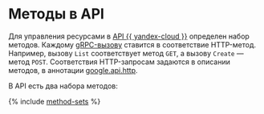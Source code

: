 # Методы в API

Для управления ресурсами в [API {{ yandex-cloud }}](https://github.com/yandex-cloud/cloudapi) определен набор методов. Каждому [gRPC-вызову](../../glossary/grpc) ставится в соответствие HTTP-метод. Например, вызову `List` соответствует метод `GET`,  а вызову `Create` — метод `POST`. Соответствия HTTP-запросам задаются в описании методов, в аннотации [google.api.http](https://github.com/googleapis/googleapis/blob/master/google/api/http.proto).

В API есть два набора методов:

{% include [method-sets](../_includes/method-sets.md) %}
